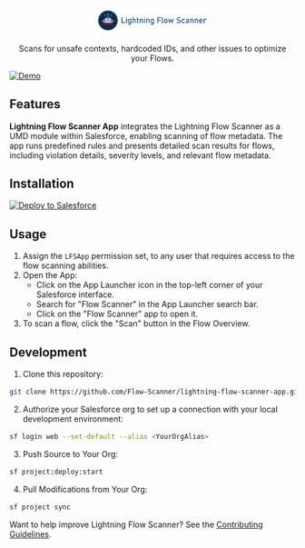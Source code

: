 <p align="center">
  <a href="https://github.com/Flow-Scanner">
    <img src="media/banner.png" style="width: 41%;" />
  </a>
</p>
<p align="center">Scans for unsafe contexts, hardcoded IDs, and other issues to optimize your Flows.</p>

[![Demo](media/lfsapp.gif)](https://github.com/Lightning-Flow-Scanner)

## Features

**Lightning Flow Scanner App** integrates the Lightning Flow Scanner as a UMD module within Salesforce, enabling scanning of flow metadata. The app runs predefined rules and presents detailed scan results for flows, including violation details, severity levels, and relevant flow metadata.

## Installation

<a href="https://githubsfdeploy.herokuapp.com?owner=Flow-Scanner&repo=lightning-flow-scanner-app&ref=main">
  <img alt="Deploy to Salesforce"
       src="https://raw.githubusercontent.com/afawcett/githubsfdeploy/master/deploy.png">
</a>

## Usage

1) Assign the `LFSApp` permission set, to any user that requires access to the flow scanning abilities.
2) Open the App:
   - Click on the App Launcher icon in the top-left corner of your Salesforce interface.
   - Search for "Flow Scanner" in the App Launcher search bar.
   - Click on the "Flow Scanner" app to open it.
3) To scan a flow, click the "Scan" button in the Flow Overview.

## Development

1) Clone this repository:

```sh
git clone https://github.com/Flow-Scanner/lightning-flow-scanner-app.git
```

2) Authorize your Salesforce org to set up a connection with your local development environment:

```sh
sf login web --set-default --alias <YourOrgAlias>
```

3) Push Source to Your Org:

```sh
sf project:deploy:start
```

4) Pull Modifications from Your Org:

```sh
sf project sync
```

Want to help improve Lightning Flow Scanner? See the [Contributing Guidelines](https://github.com/Flow-Scanner/lightning-flow-scanner-core/blob/main/CONTRIBUTING.md).
